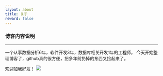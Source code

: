 ```yaml
---
layout: about
title: 关于
reward: false
---
```


### 博客内容说明

---

一个从事数据分析6年，软件开发3年，数据库相关开发1年的工程师，
今天开始整理博客了，github真的很方便，把多年前扔掉的东西又捡起来了。

欢迎加我好友！
![](https://raw.githubusercontent.com/maolilai/maolilai.github.io/master/assets/about-89500486.png)
